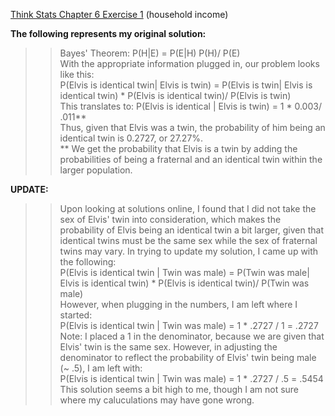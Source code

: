 [Think Stats Chapter 6 Exercise 1](http://greenteapress.com/thinkstats2/html/thinkstats2007.html#toc60) (household income)

**The following represents my original solution:**
>> Bayes' Theorem: P(H|E) = P(E|H) P(H)/ P(E)  
>> With the appropriate information plugged in, our problem looks like this:  
>> P(Elvis is identical twin| Elvis is twin) = P(Elvis is twin| Elvis is identical twin) * P(Elvis is identical twin)/ P(Elvis is twin)  
>> This translates to: P(Elvis is identical | Elvis is twin) = 1 * 0.003/ .011**  
>> Thus, given that Elvis was a twin, the probability of him being an identical twin is 0.2727, or 27.27%.  
>> ** We get the probability that Elvis is a twin by adding the probabilities of being a fraternal and an identical twin within the larger population.

**UPDATE:**
>> Upon looking at solutions online, I found that I did not take the sex of Elvis' twin into consideration, which makes the probability of Elvis being an identical twin a bit larger, given that identical twins must be the same sex while the sex of fraternal twins may vary. In trying to update my solution, I came up with the following:  
>> P(Elvis is identical twin | Twin was male) = P(Twin was male| Elvis is identical twin) * P(Elvis is identical twin)/ P(Twin was male)  
>> However, when plugging in the numbers, I am left where I started:  
>> P(Elvis is identical twin | Twin was male) =  1 * .2727 / 1 = .2727  
>> Note: I placed a 1 in the denominator, because we are given that Elvis' twin is the same sex. However, in adjusting the denominator to reflect the probability of Elvis' twin being male (~ .5), I am left with:  
>> P(Elvis is identical twin | Twin was male) =  1 * .2727 / .5 = .5454  
>> This solution seems a bit high to me, though I am not sure where my caluculations may have gone wrong. 